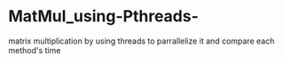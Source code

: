 # MatMul_using-Pthreads-
matrix multiplication by using threads to parrallelize it and compare each method's time  
